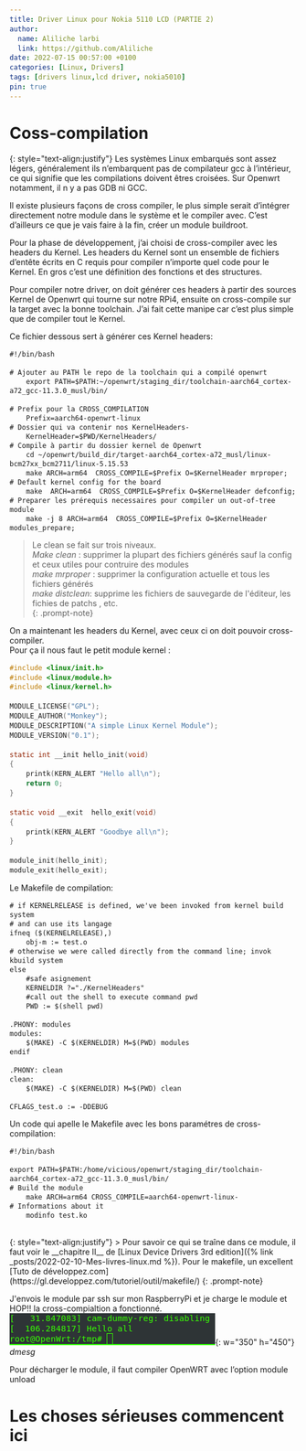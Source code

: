 ```yaml
---
title: Driver Linux pour Nokia 5110 LCD (PARTIE 2)
author:
  name: Aliliche larbi
  link: https://github.com/Aliliche
date: 2022-07-15 00:57:00 +0100
categories: [Linux, Drivers]
tags: [drivers linux,lcd driver, nokia5010]
pin: true
---
```


# Coss-compilation

{: style="text-align:justify"}
Les systèmes Linux embarqués sont assez légers, généralement ils n’embarquent pas de compilateur gcc à l’intérieur, ce qui signifie que les compilations doivent êtres croisées. Sur Openwrt notamment, il n y a pas GDB ni GCC.

Il existe plusieurs façons de cross compiler, le plus simple serait d’intégrer directement notre module dans le système et le compiler avec. C’est d’ailleurs ce que je vais  faire à la fin, créer un module buildroot.  

Pour la phase de développement, j’ai choisi de cross-compiler avec les headers du Kernel. Les headers du Kernel sont un ensemble de fichiers d’entête écrits en C requis pour compiler n’importe quel code pour le Kernel.  En gros c’est une définition des fonctions et des structures.  

Pour compiler notre driver, on doit générer ces headers à partir des sources Kernel de Openwrt qui tourne sur notre RPi4, ensuite on cross-compile sur la target avec la bonne toolchain. J’ai fait cette manipe  car c’est plus simple que de compiler tout le Kernel.  

Ce fichier dessous sert à générer ces Kernel headers:

``` shell
#!/bin/bash

# Ajouter au PATH le repo de la toolchain qui a compilé openwrt
	export PATH=$PATH:~/openwrt/staging_dir/toolchain-aarch64_cortex-a72_gcc-11.3.0_musl/bin/

# Prefix pour la CROSS_COMPILATION
	Prefix=aarch64-openwrt-linux 
# Dossier qui va contenir nos KernelHeaders- 
	KernelHeader=$PWD/KernelHeaders/
# Compile à partir du dossier kernel de Openwrt
	cd ~/openwrt/build_dir/target-aarch64_cortex-a72_musl/linux-bcm27xx_bcm2711/linux-5.15.53
	make ARCH=arm64  CROSS_COMPILE=$Prefix O=$KernelHeader mrproper;
# Default kernel config for the board
	make  ARCH=arm64  CROSS_COMPILE=$Prefix O=$KernelHeader defconfig;
# Preparer les prérequis necessaires pour compiler un out-of-tree module
	make -j 8 ARCH=arm64  CROSS_COMPILE=$Prefix O=$KernelHeader modules_prepare;
```
> Le clean  se fait sur trois niveaux.  
_Make clean_    :	supprimer la plupart des fichiers générés sauf la config et ceux utiles pour contruire des modules  
_make mrproper_ :	supprimer la configuration actuelle et tous les fichiers générés  
_make distclean_:	supprime les fichiers de sauvegarde de l'éditeur, les fichies de patchs , etc.  
{: .prompt-note}

On a maintenant les headers du Kernel, avec ceux ci on doit pouvoir cross-compiler.  
Pour ça il nous faut le petit module kernel : 
``` c
#include <linux/init.h>
#include <linux/module.h>
#include <linux/kernel.h>

MODULE_LICENSE("GPL");
MODULE_AUTHOR("Monkey");
MODULE_DESCRIPTION("A simple Linux Kernel Module");
MODULE_VERSION("0.1");

static int __init hello_init(void)
{
	printk(KERN_ALERT "Hello all\n");
	return 0;
}

static void __exit  hello_exit(void)
{
	printk(KERN_ALERT "Goodbye all\n");
}

module_init(hello_init);
module_exit(hello_exit);
```
Le Makefile de compilation:
```shell
# if KERNELRELEASE is defined, we've been invoked from kernel build system
# and can use its langage
ifneq ($(KERNELRELEASE),)
	obj-m := test.o
# otherwise we were called directly from the command line; invok kbuild system
else
	#safe asignement
	KERNELDIR ?="./KernelHeaders"
	#call out the shell to execute command pwd 
	PWD := $(shell pwd)

.PHONY: modules
modules:
	$(MAKE) -C $(KERNELDIR) M=$(PWD) modules
endif

.PHONY: clean
clean:
	$(MAKE) -C $(KERNELDIR) M=$(PWD) clean

CFLAGS_test.o := -DDEBUG
```
Un code qui apelle  le Makefile avec les bons paramétres de cross-compilation:

```shell
#!/bin/bash

export PATH=$PATH:/home/vicious/openwrt/staging_dir/toolchain-aarch64_cortex-a72_gcc-11.3.0_musl/bin/
# Build the module
	make ARCH=arm64 CROSS_COMPILE=aarch64-openwrt-linux-
# Informations about it
	modinfo test.ko
```
<br>
{: style="text-align:justify"}
> Pour savoir ce qui se traîne dans ce module, il faut voir le __chapitre II__ de [Linux Device Drivers 3rd edition]({%  link _posts/2022-02-10-Mes-livres-linux.md %}).  
Pour le makefile, un excellent [Tuto de développez.com](https://gl.developpez.com/tutoriel/outil/makefile/)
{: .prompt-note}


J'envois le module par ssh sur  mon RaspberryPi  et je charge le module et HOP!! la cross-compialtion a fonctionné.
![Loadable Kernel Module](/assets/img/drivers/helloall.png){: w="350" h="450"}
*dmesg*


Pour décharger le module, il faut compiler OpenWRT avec l’option module unload

# Les choses sérieuses commencent ici
